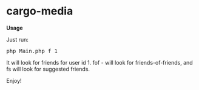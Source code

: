 cargo-media
===========

**Usage**

Just run:
<pre>
php Main.php f 1
</pre>

It will look for friends for user id 1.
fof - will look for friends-of-friends, and fs will look for suggested friends.

Enjoy!

